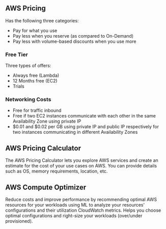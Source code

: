 ## AWS Pricing

Has the following three categories:

- Pay for what you use
- Pay less when you reserve (as compared to On-Demand)
- Pay less with volume-based discounts when you use more

### Free Tier

Three types of offers:

- Always free (Lambda)
- 12 Months free (EC2)
- Trials

### Networking Costs

- Free for traffic inbound
- Free if two EC2 instances communicate with each other in the same Availability Zone using private IP
- $0.01 and $0.02 per GB using private IP and public IP respectively for two instances communicating in different Availability Zones

## AWS Pricing Calculator

The AWS Pricing Calculator lets you explore AWS services and create an estimate for the cost of your use cases on AWS. You can provide details such as OS, memory requirements, location, etc.

## AWS Compute Optimizer

Reduce costs and improve performance by recommending optimal AWS resources for your workloads using ML to analyze your resources' configurations and their utilization CloudWatch metrics. Helps you choose optimal configurations and right-size your workloads (over/under provisioned).
